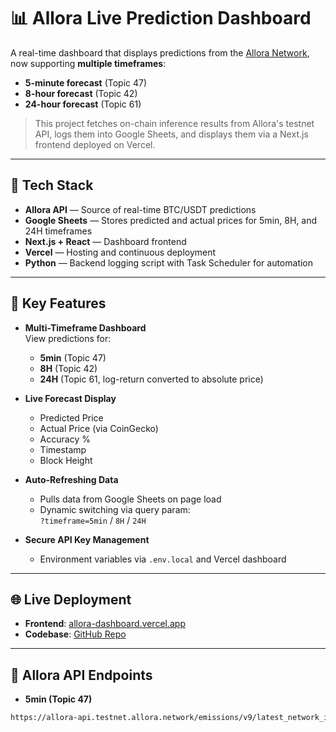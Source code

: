 # 📊 Allora Live Prediction Dashboard

A real-time dashboard that displays predictions from the [Allora Network](https://allora.network), now supporting **multiple timeframes**:

- **5-minute forecast** (Topic 47)  
- **8-hour forecast** (Topic 42)  
- **24-hour forecast** (Topic 61)

> This project fetches on-chain inference results from Allora's testnet API, logs them into Google Sheets, and displays them via a Next.js frontend deployed on Vercel.

---

## 🧰 Tech Stack

- **Allora API** — Source of real-time BTC/USDT predictions  
- **Google Sheets** — Stores predicted and actual prices for 5min, 8H, and 24H timeframes  
- **Next.js + React** — Dashboard frontend  
- **Vercel** — Hosting and continuous deployment  
- **Python** — Backend logging script with Task Scheduler for automation  

---

## 🚀 Key Features

- **Multi-Timeframe Dashboard**  
  View predictions for:
  - **5min** (Topic 47)
  - **8H** (Topic 42)
  - **24H** (Topic 61, log-return converted to absolute price)

- **Live Forecast Display**
  - Predicted Price  
  - Actual Price (via CoinGecko)  
  - Accuracy %  
  - Timestamp  
  - Block Height  

- **Auto-Refreshing Data**  
  - Pulls data from Google Sheets on page load  
  - Dynamic switching via query param:  
    `?timeframe=5min` / `8H` / `24H`

- **Secure API Key Management**  
  - Environment variables via `.env.local` and Vercel dashboard  

---

## 🌐 Live Deployment

- **Frontend**: [allora-dashboard.vercel.app](https://allora-dashboard.vercel.app)  
- **Codebase**: [GitHub Repo](https://github.com/majirih/allora-dashboard)

---

## 🔌 Allora API Endpoints

- **5min (Topic 47)**  
```bash
https://allora-api.testnet.allora.network/emissions/v9/latest_network_inferences_outlier_resistant/47
